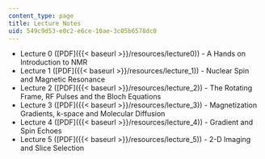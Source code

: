 ```yaml
---
content_type: page
title: Lecture Notes
uid: 549c9d53-e0c2-e6ce-10ae-3c05b6578dc0
---
```


*   Lecture 0 ([PDF]({{< baseurl >}}/resources/lecture0)) - A Hands on Introduction to NMR
*   Lecture 1 ([PDF]({{< baseurl >}}/resources/lecture_1)) - Nuclear Spin and Magnetic Resonance
*   Lecture 2 ([PDF]({{< baseurl >}}/resources/lecture_2)) - The Rotating Frame, RF Pulses and the Bloch Equations
*   Lecture 3 ([PDF]({{< baseurl >}}/resources/lecture_3)) - Magnetization Gradients, k-space and Molecular Diffusion
*   Lecture 4 ([PDF]({{< baseurl >}}/resources/lecture_4)) - Gradient and Spin Echoes
*   Lecture 5 ([PDF]({{< baseurl >}}/resources/lecture_5)) - 2-D Imaging and Slice Selection